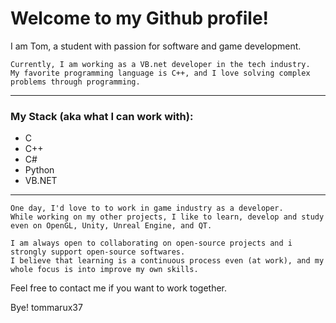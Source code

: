 
Welcome to my Github profile!
===
I am Tom, a student with passion for software and game development.

``` 
Currently, I am working as a VB.net developer in the tech industry.
My favorite programming language is C++, and I love solving complex problems through programming.
```

---
### My Stack (aka what I can work with):
  * C
  * C++
  * C#
  * Python
  * VB.NET  
---

``` 
One day, I'd love to to work in game industry as a developer.
While working on my other projects, I like to learn, develop and study even on OpenGL, Unity, Unreal Engine, and QT.

I am always open to collaborating on open-source projects and i strongly support open-source softwares.
I believe that learning is a continuous process even (at work), and my whole focus is into improve my own skills.
```

Feel free to contact me if you want to work together.

Bye!
tommarux37



